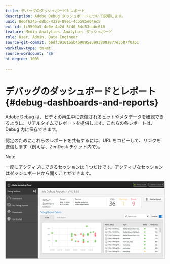 ```yaml
---
title: デバッグのダッシュボードとレポート
description: Adobe Debug ダッシュボードについて説明します。
uuid: 8e6f6245-d8bd-4329-89e1-4c5595e04ec5
exl-id: fc5590a5-4d0e-4a2d-8f40-54c53eabc6f0
feature: Media Analytics、Analytics ダッシュボード
role: User, Admin, Data Engineer
source-git-commit: b6df391016ab4b9095e3993808a877e3587f0a51
workflow-type: tm+mt
source-wordcount: '86'
ht-degree: 100%

---
```


# デバッグのダッシュボードとレポート{#debug-dashboards-and-reports}

Adobe Debug は、ビデオの再生中に送信されるヒットやメタデータを確認できるように、リアルタイムでレポートを提供します。これらの各レポートは、Debug 内に保存できます。

認定のためにこれらのレポートを共有するには、URL をコピーして、リンクを送信します（例えば、ZenDesk チケット内で）。

>[!NOTE]
>
>一度にアクティブにできるセッションは 1 つだけです。アクティブなセッションはダッシュボードから開くことができます。

![](assets/debug-dashboard.png)
